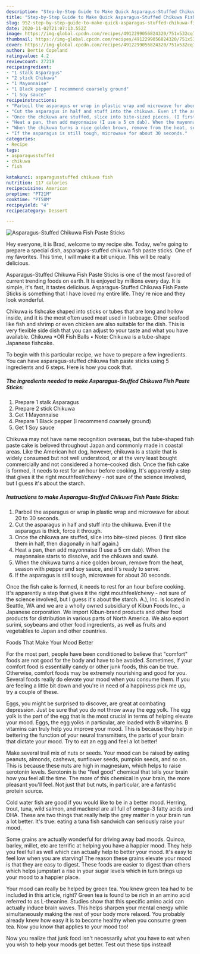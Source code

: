```yaml
---
description: "Step-by-Step Guide to Make Quick Asparagus-Stuffed Chikuwa Fish Paste Sticks"
title: "Step-by-Step Guide to Make Quick Asparagus-Stuffed Chikuwa Fish Paste Sticks"
slug: 952-step-by-step-guide-to-make-quick-asparagus-stuffed-chikuwa-fish-paste-sticks
date: 2020-11-02T21:07:13.552Z
image: https://img-global.cpcdn.com/recipes/4912299056824320/751x532cq70/asparagus-stuffed-chikuwa-fish-paste-sticks-recipe-main-photo.jpg
thumbnail: https://img-global.cpcdn.com/recipes/4912299056824320/751x532cq70/asparagus-stuffed-chikuwa-fish-paste-sticks-recipe-main-photo.jpg
cover: https://img-global.cpcdn.com/recipes/4912299056824320/751x532cq70/asparagus-stuffed-chikuwa-fish-paste-sticks-recipe-main-photo.jpg
author: Bertie Copeland
ratingvalue: 4.2
reviewcount: 27219
recipeingredient:
- "1 stalk Asparagus"
- "2 stick Chikuwa"
- "1 Mayonnaise"
- "1 Black pepper I recommend coarsely ground"
- "1 Soy sauce"
recipeinstructions:
- "Parboil the asparagus or wrap in plastic wrap and microwave for about 20 to 30 seconds."
- "Cut the asparagus in half and stuff into the chikuwa. Even if the asparagus is thick, force it through."
- "Once the chikuwa are stuffed, slice into bite-sized pieces. (I first slice them in half, then diagonally in half again.)"
- "Heat a pan, then add mayonnaise (I use a 5 cm dab). When the mayonnaise starts to dissolve, add the chikuwa and sauté."
- "When the chikuwa turns a nice golden brown, remove from the heat, season with pepper and soy sauce, and it&#39;s ready to serve."
- "If the asparagus is still tough, microwave for about 30 seconds."
categories:
- Recipe
tags:
- asparagusstuffed
- chikuwa
- fish

katakunci: asparagusstuffed chikuwa fish 
nutrition: 117 calories
recipecuisine: American
preptime: "PT21M"
cooktime: "PT58M"
recipeyield: "4"
recipecategory: Dessert

---
```



![Asparagus-Stuffed Chikuwa Fish Paste Sticks](https://img-global.cpcdn.com/recipes/4912299056824320/751x532cq70/asparagus-stuffed-chikuwa-fish-paste-sticks-recipe-main-photo.jpg)

Hey everyone, it is Brad, welcome to my recipe site. Today, we're going to prepare a special dish, asparagus-stuffed chikuwa fish paste sticks. One of my favorites. This time, I will make it a bit unique. This will be really delicious.

Asparagus-Stuffed Chikuwa Fish Paste Sticks is one of the most favored of current trending foods on earth. It is enjoyed by millions every day. It is simple, it's fast, it tastes delicious. Asparagus-Stuffed Chikuwa Fish Paste Sticks is something that I have loved my entire life. They're nice and they look wonderful.

Chikuwa is fishcake shaped into sticks or tubes that are long and hollow inside, and it is the most often used meat used in Isobeage. Other seafood like fish and shrimp or even chicken are also suitable for the dish. This is very flexible side dish that you can adjust to your taste and what you have available. Chikuwa *OR Fish Balls • Note: Chikuwa is a tube-shape Japanese fishcake.


To begin with this particular recipe, we have to prepare a few ingredients. You can have asparagus-stuffed chikuwa fish paste sticks using 5 ingredients and 6 steps. Here is how you cook that.

<!--inarticleads1-->

##### The ingredients needed to make Asparagus-Stuffed Chikuwa Fish Paste Sticks:

1. Prepare 1 stalk Asparagus
1. Prepare 2 stick Chikuwa
1. Get 1 Mayonnaise
1. Prepare 1 Black pepper (I recommend coarsely ground)
1. Get 1 Soy sauce


Chikuwa may not have name recognition overseas, but the tube-shaped fish paste cake is beloved throughout Japan and commonly made in coastal areas. Like the American hot dog, however, chikuwa is a staple that is widely consumed but not well understood, or at the very least bought commercially and not considered a home-cooked dish. Once the fish cake is formed, it needs to rest for an hour before cooking. It&#39;s apparently a step that gives it the right mouthfeel/chewy - not sure of the science involved, but I guess it&#39;s about the starch. 

<!--inarticleads2-->

##### Instructions to make Asparagus-Stuffed Chikuwa Fish Paste Sticks:

1. Parboil the asparagus or wrap in plastic wrap and microwave for about 20 to 30 seconds.
1. Cut the asparagus in half and stuff into the chikuwa. Even if the asparagus is thick, force it through.
1. Once the chikuwa are stuffed, slice into bite-sized pieces. (I first slice them in half, then diagonally in half again.)
1. Heat a pan, then add mayonnaise (I use a 5 cm dab). When the mayonnaise starts to dissolve, add the chikuwa and sauté.
1. When the chikuwa turns a nice golden brown, remove from the heat, season with pepper and soy sauce, and it&#39;s ready to serve.
1. If the asparagus is still tough, microwave for about 30 seconds.


Once the fish cake is formed, it needs to rest for an hour before cooking. It&#39;s apparently a step that gives it the right mouthfeel/chewy - not sure of the science involved, but I guess it&#39;s about the starch. A.), Inc. is located in Seattle, WA and we are a wholly owned subsidiary of Kibun Foods Inc., a Japanese corporation. We import Kibun-brand products and other food products for distribution in various parts of North America. We also export surimi, soybeans and other food ingredients, as well as fruits and vegetables to Japan and other countries. 

Foods That Make Your Mood Better


For the most part, people have been conditioned to believe that "comfort" foods are not good for the body and have to be avoided. Sometimes, if your comfort food is essentially candy or other junk foods, this can be true. Otherwise, comfort foods may be extremely nourishing and good for you. Several foods really do elevate your mood when you consume them. If you are feeling a little bit down and you're in need of a happiness pick me up, try a couple of these.

Eggs, you might be surprised to discover, are great at combating depression. Just be sure that you do not throw away the egg yolk. The egg yolk is the part of the egg that is the most crucial in terms of helping elevate your mood. Eggs, the egg yolks in particular, are loaded with B vitamins. B vitamins can truly help you improve your mood. This is because they help in bettering the function of your neural transmitters, the parts of your brain that dictate your mood. Try to eat an egg and feel a lot better!

Make several trail mix of nuts or seeds. Your mood can be raised by eating peanuts, almonds, cashews, sunflower seeds, pumpkin seeds, and so on. This is because these nuts are high in magnesium, which helps to raise serotonin levels. Serotonin is the "feel good" chemical that tells your brain how you feel all the time. The more of this chemical in your brain, the more pleasant you'll feel. Not just that but nuts, in particular, are a fantastic protein source.

Cold water fish are good if you would like to be in a better mood. Herring, trout, tuna, wild salmon, and mackerel are all full of omega-3 fatty acids and DHA. These are two things that really help the grey matter in your brain run a lot better. It's true: eating a tuna fish sandwich can seriously raise your mood. 

Some grains are actually wonderful for driving away bad moods. Quinoa, barley, millet, etc are terrific at helping you have a happier mood. They help you feel full as well which can actually help to better your mood. It's easy to feel low when you are starving! The reason these grains elevate your mood is that they are easy to digest. These foods are easier to digest than others which helps jumpstart a rise in your sugar levels which in turn brings up your mood to a happier place.

Your mood can really be helped by green tea. You knew green tea had to be included in this article, right? Green tea is found to be rich in an amino acid referred to as L-theanine. Studies show that this specific amino acid can actually induce brain waves. This helps sharpen your mental energy while simultaneously making the rest of your body more relaxed. You probably already knew how easy it is to become healthy when you consume green tea. Now you know that applies to your mood too!

Now you realize that junk food isn't necessarily what you have to eat when you wish to help your moods get better. Test out  these tips  instead!

